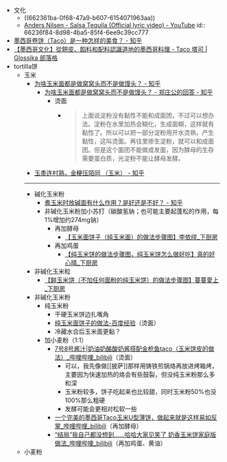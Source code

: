 - 文化
	- ((662361ba-0f68-47a9-b607-6154071963aa))
	- [Anders Nilsen - Salsa Tequila (Official lyric video) - YouTube](https://www.youtube.com/watch?v=77Ms1oCiDH4)
	  id:: 66236f84-8d98-4ba5-85f4-6ee9c39cc777
- [墨西哥卷饼（Taco）是一种怎样的美食？ - 知乎](https://www.zhihu.com/question/24106632)
- [【墨西哥文化】從餅皮、餡料和配料認識道地的墨西哥料理 - Taco 塔可 | Glossika 部落格](https://ai.glossika.com/zh-tw/blog/mexican-food-taco)
- tortilla饼
	- 玉米
		- [为啥玉米面都是做窝窝头而不是做馒头？ - 知乎](https://www.zhihu.com/question/479308010)
			- [为啥玉米面都是做窝窝头而不是做馒头？ - 郑庄公的回答 - 知乎](https://www.zhihu.com/question/479308010/answer/2653245589)
				- 烫面
					- >上面说淀粉没有黏性不能和成面团，不过可以想办法。淀粉在水里加热会糊化，生成面糊，这样就有黏性了。所以可以把一部分淀粉用开水烫熟，产生黏性，这叫烫面。再往里掺生淀粉，就可以和成面团。但是这个面团不能做成发面，因为酵母的生存需要蛋白质，光淀粉不能让酵母发酵。
		- [玉黍连村熟，金粳压陌同 （玉米） - 知乎](https://zhuanlan.zhihu.com/p/534123130)
		- ---
		- 碱化玉米粉
			- [煮玉米时放碱面有什么作用？是好还是不好？ - 知乎](https://www.zhihu.com/question/20443375)
			- 非碱化玉米粉加小苏打（碳酸氢钠；也可能主要起蓬松的作用，每1%增加约274mg钠）
				- 再加酵母
					- [【玉米面饼子（纯玉米面）的做法步骤图】李依缪_下厨房](https://www.xiachufang.com/recipe/104348338/)
				- 再加鸡蛋
					- [【纯玉米饼的做法步骤图，纯玉米饼怎么做好吃】真的好心晴_下厨房](https://www.xiachufang.com/recipe/106589737/)
		- 非碱化玉米粒
			- [【鲜玉米饼（不加任何面粉的纯玉米饼）的做法步骤图】蔓蔓愛上_下厨房](https://www.xiachufang.com/recipe/104031269/)
		- 非碱化玉米粉
			- 纯玉米粉
				- 干硬玉米饼边扎嘴角
				- [纯玉米面饼子的做法-百度经验](https://jingyan.baidu.com/article/fdbd4277aba7eab89e3f48aa.html)（烫面）
				- 冷藏水合后玉米面更黏？
			- 加小麦粉（1:1）
				- [7号8号酱汁|奶油奶酪酸奶酱搭配金枪鱼taco（玉米饼皮的做法）_哔哩哔哩_bilibili](https://www.bilibili.com/video/BV1XA4y1d78j)（烫面）
					- 可以，我先像做[[披萨]]那样用铸铁煎锅烙再放进烤箱烤，主要因为快速加热的烙会有些鼓裂，但没纯玉米粉那么多和深
					- 玉米粉较多，饼子吃起来也比较甜，同时玉米粉50%也没100%那么粗硬
					- 发酵可能会更相对松软一些
				- [一个完美的墨西哥Taco玉米U型薄饼，做起来就是这样易如反掌_哔哩哔哩_bilibili](https://www.bilibili.com/video/BV14A4m1A7qd)（再加酵母）
				- [“结局”我自己都没想到……哈哈大家见笑了 奶香玉米饼家庭版做法_哔哩哔哩_bilibili](https://www.bilibili.com/video/BV1b24y1j7W8)（再加鸡蛋、黄油）
	- 小麦粉